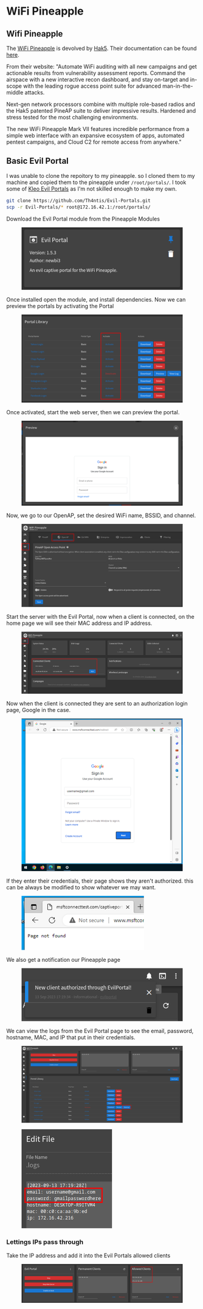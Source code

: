 # WiFi Pineapple

## Wifi Pineapple

The [WiFi Pineapple](https://shop.hak5.org/collections/wifi-pentesting/products/wifi-pineapple) is devolved by [Hak5](https://hak5.org/). Their documentation can be found [here](https://docs.hak5.org/wifi-pineapple/).

From their website: "Automate WiFi auditing with all new campaigns and get actionable results from vulnerability assessment reports. Command the airspace with a new interactive recon dashboard, and stay on-target and in-scope with the leading rogue access point suite for advanced man-in-the-middle attacks.

Next-gen network processors combine with multiple role-based radios and the Hak5 patented PineAP suite to deliver impressive results. Hardened and stress tested for the most challenging environments.

The new WiFi Pineapple Mark VII features incredible performance from a simple web interface with an expansive ecosystem of apps, automated pentest campaigns, and Cloud C2 for remote access from anywhere."

## Basic Evil Portal

I was unable to clone the repoitory to my pineapple. so I cloned them to my machine and copied them to the pineapple under `/root/portals/`. I took some of [Kleo Evil Portals](https://github.com/kleo/evilportals) as I'm not skilled enough to make my own.

```bash
git clone https://github.com/Th4ntis/Evil-Portals.git
scp -r Evil-Portals/* root@172.16.42.1:/root/portals/
```

Download the Evil Portal module from the Pineapple Modules

<figure><img src="../../.gitbook/assets/image (1) (1) (1) (1) (1) (1) (1).png" alt=""><figcaption></figcaption></figure>

Once installed open the module, and install dependencies. Now we can preview the portals by activating the Portal

<figure><img src="../../.gitbook/assets/image (1) (1) (1) (1) (1) (1) (1) (1).png" alt=""><figcaption></figcaption></figure>

Once activated, start the web server, then we can preview the portal.

<figure><img src="../../.gitbook/assets/image (2) (1) (1) (1) (1) (1) (1).png" alt=""><figcaption></figcaption></figure>

Now, we go to our OpenAP, set the desired WiFi name, BSSID, and channel.

<figure><img src="../../.gitbook/assets/image (3) (1) (1) (1) (1) (1) (1).png" alt=""><figcaption></figcaption></figure>

Start the server with the Evil Portal, now when a client is connected, on the home page we will see their MAC address and IP address.

<figure><img src="../../.gitbook/assets/image (4) (1) (1) (1) (1) (1) (1).png" alt=""><figcaption></figcaption></figure>

Now when the client is connected they are sent to an authorization login page, Google in the case.&#x20;

<figure><img src="../../.gitbook/assets/image (6) (1) (1) (1) (1) (1).png" alt=""><figcaption></figcaption></figure>

If they enter their credentials, their page shows they aren't authorized. this can be always be modified to show whatever we may want.

<figure><img src="../../.gitbook/assets/image (7) (1) (1) (1) (1) (1).png" alt=""><figcaption></figcaption></figure>

We also get a notification our Pineapple page

<figure><img src="../../.gitbook/assets/image (8) (1) (1) (1) (1) (1).png" alt=""><figcaption></figcaption></figure>

We can view the logs from the Evil Portal page to see the email, password, hostname, MAC, and IP that put in their credentials.

<figure><img src="../../.gitbook/assets/image (469).png" alt=""><figcaption></figcaption></figure>

<figure><img src="../../.gitbook/assets/image (470).png" alt=""><figcaption></figcaption></figure>

### Lettings IPs pass through

Take the IP address and add it into the Evil Portals allowed clients

<figure><img src="../../.gitbook/assets/image (471).png" alt=""><figcaption></figcaption></figure>
